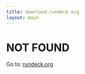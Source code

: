 ```yaml
---
title: download.rundeck.org
layout: main
---
```


# NOT FOUND

Go to: [rundeck.org](http://rundeck.org)